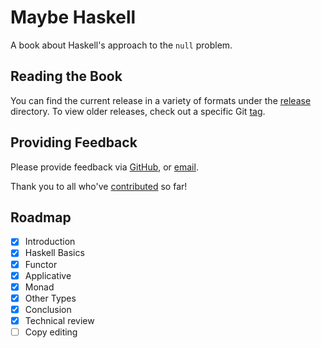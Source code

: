 # Maybe Haskell

A book about Haskell's approach to the `null` problem.

## Reading the Book

You can find the current release in a variety of formats under the [release][]
directory. To view older releases, check out a specific Git [tag][tags].

[release]: https://github.com/thoughtbot/maybe_haskell/tree/master/release
[tags]: https://github.com/thoughtbot/maybe_haskell/releases

## Providing Feedback

Please provide feedback via [GitHub][], or [email][].

[github]: https://github.com/thoughtbot/maybe_haskell/issues
[email]: mailto:pat+maybe-haskell@thoughtbot.com

Thank you to all who've [contributed][contributors] so far!

[contributors]: https://github.com/thoughtbot/maybe_haskell/graphs/contributors

## Roadmap

- [x] Introduction
- [x] Haskell Basics
- [x] Functor
- [x] Applicative
- [x] Monad
- [x] Other Types
- [x] Conclusion
- [x] Technical review
- [ ] Copy editing
